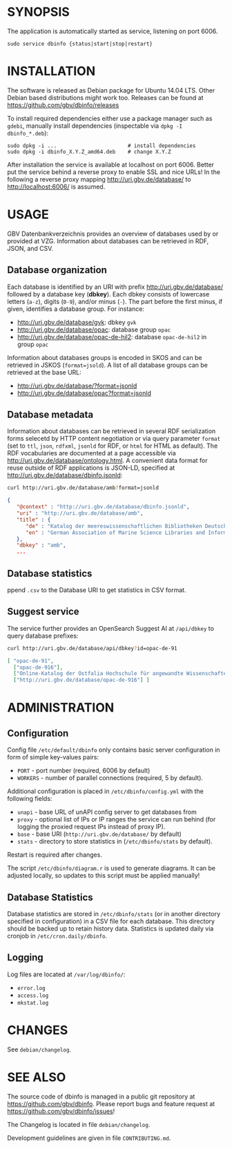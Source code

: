 # SYNOPSIS

The application is automatically started as service, listening on port 6006.

    sudo service dbinfo {status|start|stop|restart}

# INSTALLATION

The software is released as Debian package for Ubuntu 14.04 LTS. Other Debian
based distributions *might* work too. Releases can be found at
<https://github.com/gbv/dbinfo/releases>

To install required dependencies either use a package manager such as `gdebi`,
manually install dependencies (inspectable via `dpkg -I dbinfo_*.deb`):

    sudo dpkg -i ...                       # install dependencies
    sudo dpkg -i dbinfo_X.Y.Z_amd64.deb    # change X.Y.Z

After installation the service is available at localhost on port 6006. Better
put the service behind a reverse proxy to enable SSL and nice URLs! In the
following a reverse proxy mapping <http://uri.gbv.de/database/> to
<http://localhost:6006/> is assumed.

# USAGE

GBV Datenbankverzeichnis provides an overview of databases used by or provided
at VZG. Information about databases can be retrieved in RDF, JSON, and CSV.

## Database organization

Each database is identified by an URI with prefix <http://uri.gbv.de/database/>
followed by a database key (**dbkey**). Each dbkey consists of lowercase
letters (`a-z`), digits (`0-9`), and/or minus (`-`). The part before the first
minus, if given, identifies a database group. For instance:

* <http://uri.gbv.de/database/gvk>: dbkey `gvk`
* <http://uri.gbv.de/database/opac>: database group `opac`
* <http://uri.gbv.de/database/opac-de-hil2>: database `opac-de-hil2` 
  in group `opac`

Information about databases groups is encoded in SKOS and can be retrieved in
JSKOS (`format=jsold`). A list of all database groups can be retrieved at the
base URL:

* <http://uri.gbv.de/database/?format=jsonld>
* <http://uri.gbv.de/database/opac?format=jsonld>

## Database metadata

Information about databases can be retrieved in several RDF serialization forms
selecetd by HTTP content negotiation or via query parameter `format` (set to
`ttl`, `json`, `rdfxml`, `jsonld` for RDF, or `html` for HTML as default). The
RDF vocabularies are documented at a page accessible via
<http://uri.gbv.de/database/ontology.html>.  A convenient data format for reuse
outside of RDF applications is JSON-LD, specified at
<http://uri.gbv.de/database/dbinfo.jsonld>:

```bash
curl http://uri.gbv.de/database/amb?format=jsonld
```

```json
{
   "@context" : "http://uri.gbv.de/database/dbinfo.jsonld",
   "uri" : "http://uri.gbv.de/database/amb",
   "title" : {
      "de" : "Katalog der meereswissenschaftlichen Bibliotheken Deutschlands",
      "en" : "German Association of Marine Science Libraries and Information Centers Catalogue"
   },
   "dbkey" : "amb",
   ...
```

## Database statistics

ppend `.csv` to the Database URI to get statistics in CSV format.

## Suggest service

The service further provides an OpenSearch Suggest AI at `/api/dbkey` to query
database prefixes:

```bash
curl http://uri.gbv.de/database/api/dbkey?id=opac-de-91
```

```json
[ "opac-de-91",
  ["opac-de-916"],
  ["Online-Katalog der Ostfalia Hochschule für angewandte Wissenschaften"],
  ["http://uri.gbv.de/database/opac-de-916"] ]
```

# ADMINISTRATION

## Configuration

Config file `/etc/default/dbinfo` only contains basic server configuration
in form of simple key-values pairs:

* `PORT`    - port number (required, 6006 by default)
* `WORKERS` - number of parallel connections (required, 5 by default).

Additional configuration is placed in `/etc/dbinfo/config.yml` with
the following fields:

* `unapi` - base URL of unAPI config server to get databases from
* `proxy` - optional list of IPs or IP ranges the service can run behind
  (for logging the proxied request IPs instead of proxy IP).
* `base` - base URI (`http://uri.gbv.de/database/` by default)
* `stats` - directory to store statistics in (`/etc/dbinfo/stats` by default).

Restart is required after changes.

The script `/etc/dbinfo/diagram.r` is used to generate diagrams. It can be
adjusted locally, so updates to this script must be applied manually!

## Database Statistics

Database statistics are stored in `/etc/dbinfo/stats` (or in another directory
specified in configuration) in a CSV file for each database.  This directory
should be backed up to retain history data. Statistics is updated daily via cronjob
in `/etc/cron.daily/dbinfo`.

## Logging

Log files are located at `/var/log/dbinfo/`:

* `error.log` 
* `access.log`
* `mkstat.log`

# CHANGES

See `debian/changelog`.

# SEE ALSO

The source code of dbinfo is managed in a public git repository at
<https://github.com/gbv/dbinfo>. Please report bugs and feature request at
<https://github.com/gbv/dbinfo/issues>!

The Changelog is located in file `debian/changelog`.

Development guidelines are given in file `CONTRIBUTING.md`.
